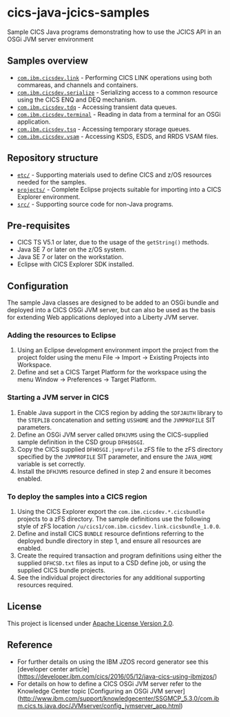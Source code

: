 cics-java-jcics-samples
================
Sample CICS Java programs demonstrating how to use the JCICS API in an OSGi JVM server environment

## Samples overview

* [`com.ibm.cicsdev.link`](projects/com.ibm.cicsdev.link) - Performing CICS LINK operations using both commareas, and channels and containers.
* [`com.ibm.cicsdev.serialize`](projects/com.ibm.cicsdev.serialize) - Serializing access to a common resource using the CICS ENQ and DEQ mechanism.
* [`com.ibm.cicsdev.tdq`](projects/com.ibm.cicsdev.tdq) - Accessing transient data queues.
* [`com.ibm.cicsdev.terminal`](projects/com.ibm.cicsdev.terminal) - Reading in data from a terminal for an OSGi application.
* [`com.ibm.cicsdev.tsq`](projects/com.ibm.cicsdev.tsq) - Accessing temporary storage queues.
* [`com.ibm.cicsdev.vsam`](projects/com.ibm.cicsdev.vsam) - Accessing KSDS, ESDS, and RRDS VSAM files.


## Repository structure

* [`etc/`](etc) - Supporting materials used to define CICS and z/OS resources needed for the samples.
* [`projects/`](projects) - Complete Eclipse projects suitable for importing into a CICS Explorer environment.
* [`src/`](src) - Supporting source code for non-Java programs.


## Pre-requisites

* CICS TS V5.1 or later, due to the usage of the `getString()` methods.
* Java SE 7 or later on the z/OS system.
* Java SE 7 or later on the workstation.
* Eclipse with CICS Explorer SDK installed.
 

## Configuration

The sample Java classes are designed to be added to an OSGi bundle and deployed into a CICS OSGi JVM server, but can also be used as the basis for extending Web applications deployed into a Liberty JVM server. 


### Adding the resources to Eclipse

1. Using an Eclipse development environment import the project from the project folder using the menu File -> Import -> Existing Projects into Workspace.
1. Define and set a CICS Target Platform for the workspace using the menu Window -> Preferences -> Target Platform.


### Starting a JVM server in CICS

1. Enable Java support in the CICS region by adding the `SDFJAUTH` library to the `STEPLIB` concatenation and setting `USSHOME` and the `JVMPROFILE` SIT parameters.
1. Define an OSGi JVM server called `DFHJVMS` using the CICS-supplied sample definition in the CSD group `DFH$OSGI`.
1. Copy the CICS supplied `DFHOSGI.jvmprofile` zFS file to the zFS directory specified by the `JVMPROFILE` SIT parameter, and ensure the `JAVA_HOME` variable is set correctly.
1. Install the `DFHJVMS` resource defined in step 2 and ensure it becomes enabled.


### To deploy the samples into a CICS region 

1. Using the CICS Explorer export the `com.ibm.cicsdev.*.cicsbundle` projects to a zFS directory. The sample definitions use the following style of zFS location `/u/cics1/com.ibm.cicsdev.link.cicsbundle_1.0.0`.
1. Define and install CICS `BUNDLE` resource defintions referring to the deployed bundle directory in step 1, and ensure all resources are enabled. 
1. Create the required transaction and program definitions using either the supplied `DFHCSD.txt` files as input to a CSD define job, or using the supplied CICS bundle projects.
1. See the individual project directories for any additional supporting resources required.
 

## License
This project is licensed under [Apache License Version 2.0](LICENSE).  


## Reference

* For further details on using the IBM JZOS record generator see this [developer center article]  (https://developer.ibm.com/cics/2016/05/12/java-cics-using-ibmjzos/)
* For details on how to define a CICS OSGi JVM server refer to the Knowledge Center topic [Configuring an OSGi JVM server] (http://www.ibm.com/support/knowledgecenter/SSGMCP_5.3.0/com.ibm.cics.ts.java.doc/JVMserver/config_jvmserver_app.html)


